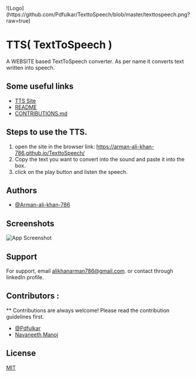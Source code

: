 <div style="width:100%;">
![Logo](https://github.com/Pdfulkar/TexttoSpeech/blob/master/texttospeech.png?raw=true)
</div>

# TTS( TextToSpeech )

A WEBSITE based TextToSpeech converter.
As per name it converts text written into speech.


## Some useful links

 - [TTS Site](https://arman-ali-khan-786.github.io/TexttoSpeech/)
 - [README](https://github.com/Arman-ali-khan-786/TexttoSpeech/blob/master/README.md)
 - [CONTRIBUTIONS.md](https://github.com/Arman-ali-khan-786/TexttoSpeech/blob/master/CONTRIBUTIONS.md)


## Steps to use the TTS.
1) open the site in the browser link: https://arman-ali-khan-786.github.io/TexttoSpeech/ 
2) Copy the text you want to convert into the sound and paste it into the box.
3) click on the play button and listen the speech.


## Authors

- [@Arman-ali-khan-786](https://github.com/Arman-ali-khan-786)

## Screenshots

![App Screenshot](https://github.com/Pdfulkar/TexttoSpeech/blob/master/ScreenshotTTS.png?raw=true)


## Support

For support, email alikhanarman786@gmail.com. or contact through linkedIn profile.


## Contributors :
 ** Contributions are always welcome! Please read the contribution guidelines first.
 <br>
 - [@Pdfulkar](https://github.com/Pdfulkar)
 - [Navaneeth Manoj](https://github.com/navaneethmanoj)


## License

[MIT](https://choosealicense.com/licenses/mit/)

